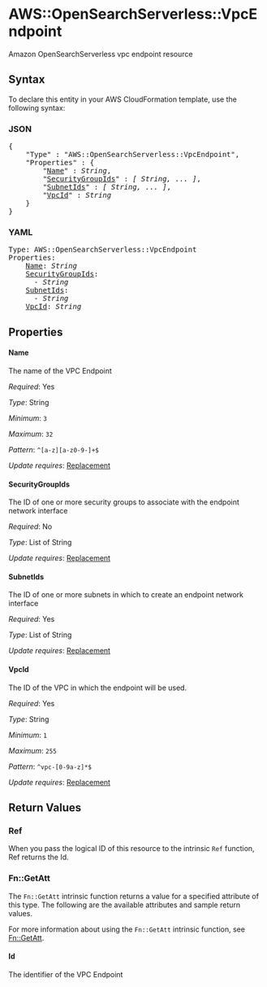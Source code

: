 # AWS::OpenSearchServerless::VpcEndpoint

Amazon OpenSearchServerless vpc endpoint resource

## Syntax

To declare this entity in your AWS CloudFormation template, use the following syntax:

### JSON

<pre>
{
    "Type" : "AWS::OpenSearchServerless::VpcEndpoint",
    "Properties" : {
        "<a href="#name" title="Name">Name</a>" : <i>String</i>,
        "<a href="#securitygroupids" title="SecurityGroupIds">SecurityGroupIds</a>" : <i>[ String, ... ]</i>,
        "<a href="#subnetids" title="SubnetIds">SubnetIds</a>" : <i>[ String, ... ]</i>,
        "<a href="#vpcid" title="VpcId">VpcId</a>" : <i>String</i>
    }
}
</pre>

### YAML

<pre>
Type: AWS::OpenSearchServerless::VpcEndpoint
Properties:
    <a href="#name" title="Name">Name</a>: <i>String</i>
    <a href="#securitygroupids" title="SecurityGroupIds">SecurityGroupIds</a>: <i>
      - String</i>
    <a href="#subnetids" title="SubnetIds">SubnetIds</a>: <i>
      - String</i>
    <a href="#vpcid" title="VpcId">VpcId</a>: <i>String</i>
</pre>

## Properties

#### Name

The name of the VPC Endpoint

_Required_: Yes

_Type_: String

_Minimum_: <code>3</code>

_Maximum_: <code>32</code>

_Pattern_: <code>^[a-z][a-z0-9-]+$</code>

_Update requires_: [Replacement](https://docs.aws.amazon.com/AWSCloudFormation/latest/UserGuide/using-cfn-updating-stacks-update-behaviors.html#update-replacement)

#### SecurityGroupIds

The ID of one or more security groups to associate with the endpoint network interface

_Required_: No

_Type_: List of String

_Update requires_: [Replacement](https://docs.aws.amazon.com/AWSCloudFormation/latest/UserGuide/using-cfn-updating-stacks-update-behaviors.html#update-replacement)

#### SubnetIds

The ID of one or more subnets in which to create an endpoint network interface

_Required_: Yes

_Type_: List of String

_Update requires_: [Replacement](https://docs.aws.amazon.com/AWSCloudFormation/latest/UserGuide/using-cfn-updating-stacks-update-behaviors.html#update-replacement)

#### VpcId

The ID of the VPC in which the endpoint will be used.

_Required_: Yes

_Type_: String

_Minimum_: <code>1</code>

_Maximum_: <code>255</code>

_Pattern_: <code>^vpc-[0-9a-z]*$</code>

_Update requires_: [Replacement](https://docs.aws.amazon.com/AWSCloudFormation/latest/UserGuide/using-cfn-updating-stacks-update-behaviors.html#update-replacement)

## Return Values

### Ref

When you pass the logical ID of this resource to the intrinsic `Ref` function, Ref returns the Id.

### Fn::GetAtt

The `Fn::GetAtt` intrinsic function returns a value for a specified attribute of this type. The following are the available attributes and sample return values.

For more information about using the `Fn::GetAtt` intrinsic function, see [Fn::GetAtt](https://docs.aws.amazon.com/AWSCloudFormation/latest/UserGuide/intrinsic-function-reference-getatt.html).

#### Id

The identifier of the VPC Endpoint

